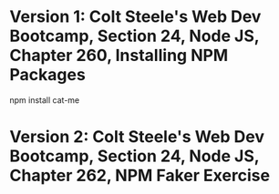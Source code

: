 # Version 1: Colt Steele's Web Dev Bootcamp, Section 24, Node JS, Chapter 260, Installing NPM Packages
   npm install cat-me

# Version 2: Colt Steele's Web Dev Bootcamp, Section 24, Node JS, Chapter 262, NPM Faker Exercise